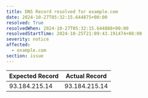 ```yaml
---
title: DNS Record resolved for example.com
date: 2024-10-27T05:32:15.644875+00:00
resolved: True
resolvedWhen: 2024-10-27T05:32:15.644888+00:00
resolvedStartTime: 2024-10-25T21:09:43.191474+00:00
severity: notice
affected:
  - example.com
section: issue
---
```


| Expected Record  | Actual Record  |
|------------------|----------------|
| 93.184.215.14 | 93.184.215.14 |
